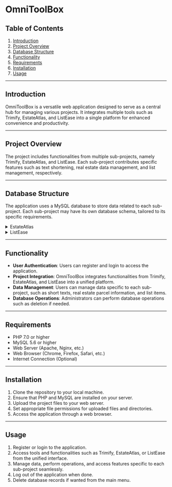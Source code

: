 # OmniToolBox

## Table of Contents
1. [Introduction](#introduction)
2. [Project Overview](#project-overview)
3. [Database Structure](#database-structure)
4. [Functionality](#functionality)
5. [Requirements](#requirements)
6. [Installation](#installation)
7. [Usage](#usage)

---

## Introduction <a id="introduction"></a>
OmniToolBox is a versatile web application designed to serve as a central hub for managing various projects. It integrates multiple tools such as Trimify, EstateAtlas, and ListEase into a single platform for enhanced convenience and productivity.

---

## Project Overview <a id="project-overview"></a>
The project includes functionalities from multiple sub-projects, namely Trimify, EstateAtlas, and ListEase. Each sub-project contributes specific features such as text shortening, real estate data management, and list management, respectively.

---

## Database Structure <a id="database-structure"></a>
The application uses a MySQL database to store data related to each sub-project. Each sub-project may have its own database schema, tailored to its specific requirements.

<details>
<summary>EstateAtlas</summary>
  ![image](https://github.com/matyas-zavora/omega/assets/105340917/464f72ce-0a3e-4305-9934-4f92eab5ff09)
</details>
<details>
<summary>ListEase</summary>
  ![image](https://github.com/matyas-zavora/omega/assets/105340917/40634d0d-bdaa-4ebb-8583-f8a61ec5c26f)
</details>

---

## Functionality <a id="functionality"></a>
- **User Authentication**: Users can register and login to access the application.
- **Project Integration**: OmniToolBox integrates functionalities from Trimify, EstateAtlas, and ListEase into a unified platform.
- **Data Management**: Users can manage data specific to each sub-project, such as short texts, real estate parcel information, and list items.
- **Database Operations**: Administrators can perform database operations such as deletion if needed.

---

## Requirements <a id="requirements"></a>
- PHP 7.0 or higher
- MySQL 5.6 or higher
- Web Server (Apache, Nginx, etc.)
- Web Browser (Chrome, Firefox, Safari, etc.)
- Internet Connection (Optional)

---

## Installation <a id="installation"></a>
1. Clone the repository to your local machine.
2. Ensure that PHP and MySQL are installed on your server.
3. Upload the project files to your web server.
4. Set appropriate file permissions for uploaded files and directories.
5. Access the application through a web browser.

---

## Usage <a id="usage"></a>
1. Register or login to the application.
2. Access tools and functionalities such as Trimify, EstateAtlas, or ListEase from the unified interface.
3. Manage data, perform operations, and access features specific to each sub-project seamlessly.
4. Log out of the application when done.
5. Delete database records if wanted from the main menu.
